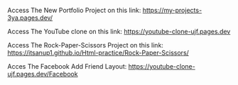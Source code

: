 Access The New Portfolio Project on this link: https://my-projects-3ya.pages.dev/

Access The YouTube clone on this link: https://youtube-clone-ujf.pages.dev

Access The Rock-Paper-Scissors Project on this link: https://itsanup1.github.io/Html-practice/Rock-Paper-Scissors/

Acces The Facebook Add Friend Layout: https://youtube-clone-ujf.pages.dev/Facebook

